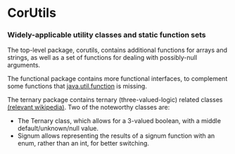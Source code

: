 <h1>CorUtils</h1>

<h3>Widely-applicable utility classes and static function sets</h3>

<p>The top-level package, corutils, contains additional functions for arrays and strings,
as well as a set of functions for dealing with possibly-null arguments.</p>

<p>The functional package contains more functional interfaces, to complement some functions that
<a href="https://docs.oracle.com/en/java/javase/21/docs/api/java.base/java/util/function/package-summary.html">java.util.function</a>
is missing.</p>

<p>The ternary package contains ternary (three-valued-logic) related classes
<a href="https://www.wikipedia.org/wiki/Three-valued_logic">(relevant wikipedia)</a>.
Two of the noteworthy classes are:</p><ul>
<li>The Ternary class, which allows for a 3-valued boolean, with a middle default/unknown/null value.</li>
<li>Signum allows representing the results of a signum function with an enum,
rather than an int, for better switching.</li></ul>
